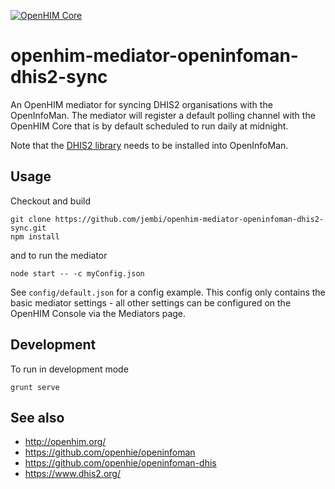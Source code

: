 [![OpenHIM Core](https://img.shields.io/badge/openhim--core-1.4%2B-brightgreen.svg)](http://openhim.readthedocs.org/en/latest/user-guide/versioning.html)

# openhim-mediator-openinfoman-dhis2-sync
An OpenHIM mediator for syncing DHIS2 organisations with the OpenInfoMan. The mediator will register a default polling channel with the OpenHIM Core that is by default scheduled to run daily at midnight.

Note that the [DHIS2 library](https://github.com/openhie/openinfoman-dhis) needs to be installed into OpenInfoMan.

## Usage
Checkout and build
```
git clone https://github.com/jembi/openhim-mediator-openinfoman-dhis2-sync.git
npm install
```
and to run the mediator
```
node start -- -c myConfig.json
```

See `config/default.json` for a config example. This config only contains the basic mediator settings - all other settings can be configured on the OpenHIM Console via the Mediators page.

## Development
To run in development mode
```
grunt serve
```

## See also
* http://openhim.org/
* https://github.com/openhie/openinfoman
* https://github.com/openhie/openinfoman-dhis
* https://www.dhis2.org/
